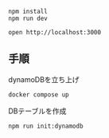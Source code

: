 ```
npm install
npm run dev
```

```
open http://localhost:3000
```


## 手順

dynamoDBを立ち上げ

```sh
docker compose up
```

DBテーブルを作成
```sh
npm run init:dynamodb
```